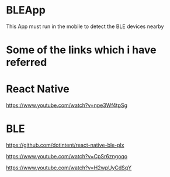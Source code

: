 # BLEApp
This App must run in the mobile to detect the BLE devices nearby

# Some of the links which i have referred

# React Native
https://www.youtube.com/watch?v=npe3Wf4tpSg

# BLE 
https://github.com/dotintent/react-native-ble-plx

https://www.youtube.com/watch?v=CpSr6zngoqo

https://www.youtube.com/watch?v=H2wpUyCdSqY



